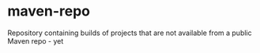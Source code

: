 maven-repo
==========

Repository containing builds of projects that are not available from a public Maven repo - yet